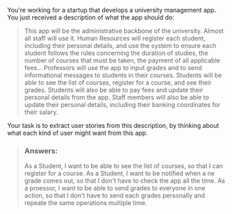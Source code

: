 You're working for a startup that develops a university management app.
You just received a description of what the app should do:

> This app will be the administrative backbone of the university.
> Almost all staff will use it.
> Human Resources will register each student, including their personal details,
> and use the system to ensure each student follows the rules concerning the duration of studies,
> the number of courses that must be taken, the payment of all applicable fees...
> Professors will use the app to input grades and to send informational messages to students in their courses.
> Students will be able to see the list of courses, register for a course, and see their grades.
> Students will also be able to pay fees and update their personal details from the app.
> Staff members will also be able to update their personal details, including their banking coordinates for their salary.

Your task is to extract user stories from this description, by thinking about what each kind of user might want from this app.

> ### Answers:
> As a Student, I want to be able to see the list of courses, so that I can register for a course.
> As a Student, I want to be notified when a ne grade comes out, so that I don't have to check the app all the time.
> As a proessor, I want to be able to send grades to everyone in one action, so that I don't have to send each grades personally and repeate the same operations multiple time.
> 
